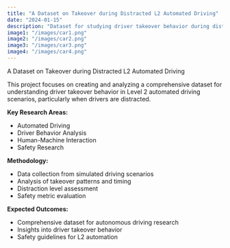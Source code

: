 ```yaml
---
title: "A Dataset on Takeover during Distracted L2 Automated Driving"
date: "2024-01-15"
description: "Dataset for studying driver takeover behavior during distracted L2 automated driving scenarios"
image1: "/images/car1.png"
image2: "/images/car2.png"
image3: "/images/car3.png"
image4: "/images/car4.png"
---
```


A Dataset on Takeover during Distracted L2 Automated Driving

This project focuses on creating and analyzing a comprehensive dataset for understanding driver takeover behavior in Level 2 automated driving scenarios, particularly when drivers are distracted.

**Key Research Areas:**
- Automated Driving
- Driver Behavior Analysis
- Human-Machine Interaction
- Safety Research

**Methodology:**
- Data collection from simulated driving scenarios
- Analysis of takeover patterns and timing
- Distraction level assessment
- Safety metric evaluation

**Expected Outcomes:**
- Comprehensive dataset for autonomous driving research
- Insights into driver takeover behavior
- Safety guidelines for L2 automation 